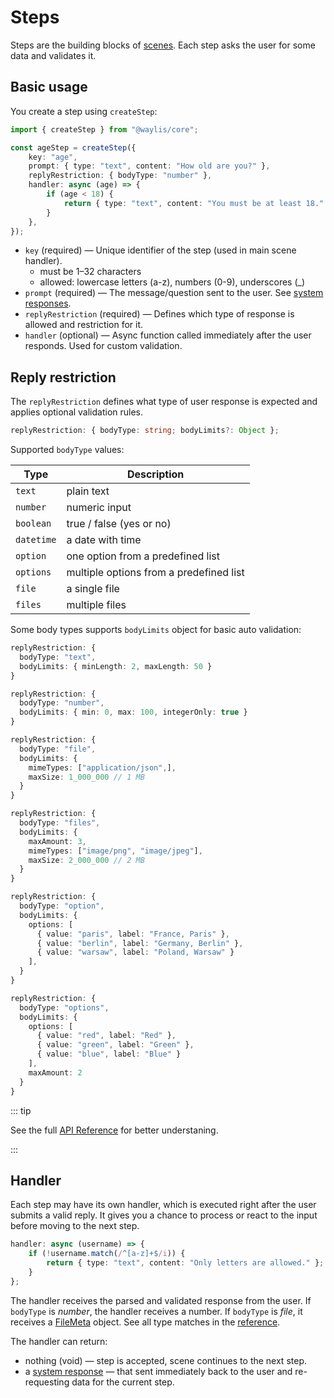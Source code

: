 # Steps

Steps are the building blocks of [scenes](/fundamentals/scenes). Each step asks the user for some data and validates it.

## Basic usage

You create a step using `createStep`:

```ts
import { createStep } from "@waylis/core";
```

```ts
const ageStep = createStep({
    key: "age",
    prompt: { type: "text", content: "How old are you?" },
    replyRestriction: { bodyType: "number" },
    handler: async (age) => {
        if (age < 18) {
            return { type: "text", content: "You must be at least 18." };
        }
    },
});
```

-   `key` (required) — Unique identifier of the step (used in main scene handler).
    -   must be 1–32 characters
    -   allowed: lowercase letters (a-z), numbers (0-9), underscores (\_)
-   `prompt` (required) — The message/question sent to the user. See [system responses](/fundamentals/scenes#system-responses).
-   `replyRestriction` (required) — Defines which type of response is allowed and restriction for it.
-   `handler` (optional) — Async function called immediately after the user responds. Used for custom validation.

## Reply restriction

The `replyRestriction` defines what type of user response is expected and applies optional validation rules.

```ts
replyRestriction: { bodyType: string; bodyLimits?: Object };
```

Supported `bodyType` values:

| Type       | Description                             |
| ---------- | --------------------------------------- |
| `text`     | plain text                              |
| `number`   | numeric input                           |
| `boolean`  | true / false (yes or no)                |
| `datetime` | a date with time                        |
| `option`   | one option from a predefined list       |
| `options`  | multiple options from a predefined list |
| `file`     | a single file                           |
| `files`    | multiple files                          |

Some body types supports `bodyLimits` object for basic auto validation:

```ts
replyRestriction: {
  bodyType: "text",
  bodyLimits: { minLength: 2, maxLength: 50 }
}
```

```ts
replyRestriction: {
  bodyType: "number",
  bodyLimits: { min: 0, max: 100, integerOnly: true }
}
```

```ts
replyRestriction: {
  bodyType: "file",
  bodyLimits: {
    mimeTypes: ["application/json",],
    maxSize: 1_000_000 // 1 MB
  }
}
```

```ts
replyRestriction: {
  bodyType: "files",
  bodyLimits: {
    maxAmount: 3,
    mimeTypes: ["image/png", "image/jpeg"],
    maxSize: 2_000_000 // 2 MB
  }
}
```

```ts
replyRestriction: {
  bodyType: "option",
  bodyLimits: {
    options: [
      { value: "paris", label: "France, Paris" },
      { value: "berlin", label: "Germany, Berlin" },
      { value: "warsaw", label: "Poland, Warsaw" }
    ],
  }
}
```

```ts
replyRestriction: {
  bodyType: "options",
  bodyLimits: {
    options: [
      { value: "red", label: "Red" },
      { value: "green", label: "Green" },
      { value: "blue", label: "Blue" }
    ],
    maxAmount: 2
  }
}
```

::: tip

See the full [API Reference](/api) for better understaning.

:::

## Handler

Each step may have its own handler, which is executed right after the user submits a valid reply. It gives you a chance to process or react to the input before moving to the next step.

```ts
handler: async (username) => {
    if (!username.match(/^[a-z]+$/i)) {
        return { type: "text", content: "Only letters are allowed." };
    }
};
```

The handler receives the parsed and validated response from the user. If `bodyType` is _number_, the handler receives a number. If `bodyType` is _file_, it receives a [FileMeta](/api) object. See all type matches in the [reference](/api).

The handler can return:

-   nothing (void) — step is accepted, scene continues to the next step.
-   a [system response](/fundamentals/scenes#system-responses) — that sent immediately back to the user and re-requesting data for the current step.
